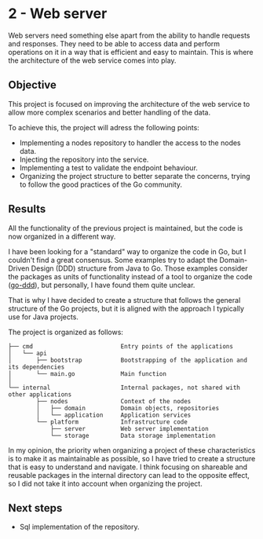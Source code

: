# 2 - Web server

Web servers need something else apart from the ability to handle requests and responses. They need to be able to access
data and perform operations on it in a way that is efficient and easy to maintain. This is where the architecture of the
web service comes into play.

## Objective

This project is focused on improving the architecture of the web service to allow more complex scenarios and better
handling of the data.

To achieve this, the project will adress the following points:

- Implementing a nodes repository to handler the access to the nodes data.
- Injecting the repository into the service.
- Implementing a test to validate the endpoint behaviour.
- Organizing the project structure to better separate the concerns, trying to follow the good practices of the Go
  community.

## Results

All the functionality of the previous project is maintained, but the code is now organized in a different way.

I have been looking for a "standard" way to organize the code in Go, but I couldn't find a great consensus.
Some examples try to adapt the Domain-Driven Design (DDD) structure from Java to Go. Those examples consider the
packages as units of functionality instead of a tool to organize the code ([go-ddd](https://www.citerus.se/go-ddd/)),
but personally, I have found them quite unclear.

That is why I have decided to create a structure that follows the general structure of the Go projects, but it is
aligned with the approach I typically use for Java projects.

The project is organized as follows:

```
├── cmd                         Entry points of the applications
│   └── api
│       ├── bootstrap           Bootstrapping of the application and its dependencies
│       └── main.go             Main function
│
└── internal                    Internal packages, not shared with other applications
        ├── nodes               Context of the nodes
        │   ├── domain          Domain objects, repositories
        │   └── application     Application services         
        └── platform            Infrastructure code
            ├── server          Web server implementation
            └── storage         Data storage implementation
```

In my opinion, the priority when organizing a project of these characteristics is to make it as maintainable
as possible, so I have tried to create a structure that is easy to understand and navigate.
I think focusing on shareable and reusable packages in the internal directory can lead to the opposite effect, so I did
not take it into account when organizing the project.


## Next steps

- Sql implementation of the repository. 
